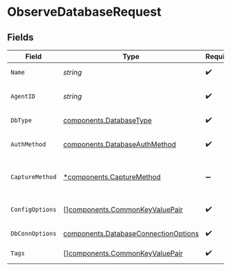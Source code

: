 # ObserveDatabaseRequest


## Fields

| Field                                                                                                            | Type                                                                                                             | Required                                                                                                         | Description                                                                                                      |
| ---------------------------------------------------------------------------------------------------------------- | ---------------------------------------------------------------------------------------------------------------- | ---------------------------------------------------------------------------------------------------------------- | ---------------------------------------------------------------------------------------------------------------- |
| `Name`                                                                                                           | *string*                                                                                                         | :heavy_check_mark:                                                                                               | Name for the observed database entity                                                                            |
| `AgentID`                                                                                                        | *string*                                                                                                         | :heavy_check_mark:                                                                                               | Swo Agent ID wehre the plugins for observing database server should run                                          |
| `DbType`                                                                                                         | [components.DatabaseType](../../models/components/databasetype.md)                                               | :heavy_check_mark:                                                                                               | Database server type: mysql/mongo/mssql/pgsql/redis                                                              |
| `AuthMethod`                                                                                                     | [components.DatabaseAuthMethod](../../models/components/databaseauthmethod.md)                                   | :heavy_check_mark:                                                                                               | Auth method to be used by the agent to connect to database server                                                |
| `CaptureMethod`                                                                                                  | [*components.CaptureMethod](../../models/components/capturemethod.md)                                            | :heavy_minus_sign:                                                                                               | Method for capturing metrics from database server: sniff/profiler/slow-log/poll, ignored for SqlServer and Redis |
| `ConfigOptions`                                                                                                  | [][components.CommonKeyValuePair](../../models/components/commonkeyvaluepair.md)                                 | :heavy_check_mark:                                                                                               | Optional advanced configuration options for plugins, e.g. disable-sampling                                       |
| `DbConnOptions`                                                                                                  | [components.DatabaseConnectionOptions](../../models/components/databaseconnectionoptions.md)                     | :heavy_check_mark:                                                                                               | Options specifying how plugins connect to database server                                                        |
| `Tags`                                                                                                           | [][components.CommonKeyValuePair](../../models/components/commonkeyvaluepair.md)                                 | :heavy_check_mark:                                                                                               | Tags for observed database entity                                                                                |
